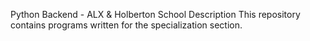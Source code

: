 Python Backend - ALX & Holberton School
Description
This repository contains programs written for the specialization section.
